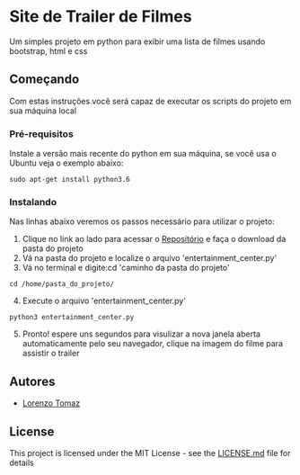 # Site de Trailer de Filmes

Um simples projeto em python para exibir uma lista de filmes usando bootstrap, html e css

## Começando

Com estas instruções você será capaz de executar os scripts do projeto em sua máquina local

### Pré-requisitos


Instale a versão mais recente do python em sua máquina, se você usa o Ubuntu veja o exemplo abaixo:

```
sudo apt-get install python3.6
```

### Instalando

Nas linhas abaixo veremos os passos necessário para utilizar o projeto:

1. Clique no link ao lado para acessar o [Repositório](https://github.com/LorenzoTomaz/ud036_StarterCode) e faça o download da pasta do projeto
2. Vá na pasta do projeto e localize o arquivo 'entertainment_center.py'
3. Vá no terminal e digite:cd 'caminho da pasta do projeto'
```
cd /home/pasta_do_projeto/
```
4. Execute o arquivo 'entertainment_center.py'

```
python3 entertainment_center.py
```

5. Pronto! espere uns segundos para visulizar a nova janela aberta automaticamente pelo seu navegador, clique na imagem do filme para assistir o trailer

## Autores

* [Lorenzo Tomaz](https://github.com/LorenzoTomaz)

## License

This project is licensed under the MIT License - see the [LICENSE.md](LICENSE.md) file for details


